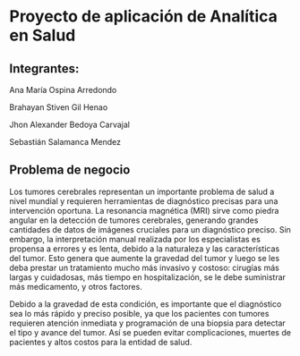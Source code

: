 # Proyecto de aplicación de Analítica en Salud

## Integrantes:

Ana María Ospina Arredondo

Brahayan Stiven Gil Henao

Jhon Alexander Bedoya Carvajal

Sebastián Salamanca Mendez

## Problema de negocio

Los tumores cerebrales representan un importante problema de salud a nivel mundial y requieren herramientas de diagnóstico precisas para una intervención oportuna. La resonancia magnética (MRI) sirve como piedra angular en la detección de tumores cerebrales, generando grandes cantidades de datos de imágenes cruciales para un diagnóstico preciso. Sin embargo, la interpretación manual realizada por los especialistas es propensa a errores y es lenta, debido a la naturaleza y las características del tumor. Esto genera que aumente la gravedad del tumor y luego se les deba prestar un tratamiento mucho más invasivo y costoso: cirugías más largas y cuidadosas, más tiempo en hospitalización, se le debe suministrar más medicamento, y otros factores.

Debido a la gravedad de esta condición, es importante que el diagnóstico sea lo más rápido y preciso posible, ya que los pacientes con tumores requieren atención inmediata y programación de una biopsia para detectar el tipo y avance del tumor. Así se pueden evitar complicaciones, muertes de pacientes y altos costos para la entidad de salud.

